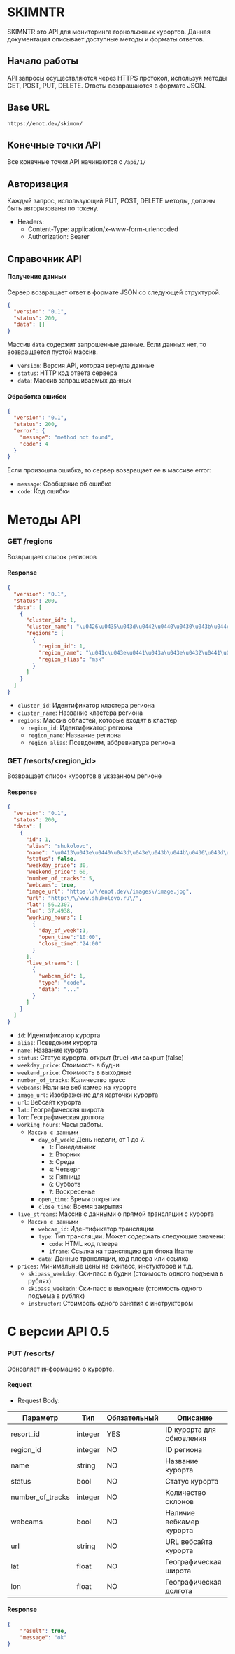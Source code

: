 # SKIMNTR

SKIMNTR это API для мониторинга горнолыжных курортов. Данная документация описывает доступные методы и форматы ответов.

## Начало работы

API запросы осуществляются через HTTPS протокол, используя методы GET, POST, PUT, DELETE. Ответы возвращаются в формате JSON.

## Base URL

`https://enot.dev/skimon/`

## Конечные точки API

Все конечные точки API начинаются с `/api/1/`

## Авторизация

Каждый запрос, использующий PUT, POST, DELETE методы, должны быть авторизованы по токену.

- Headers:
  - Content-Type: application/x-www-form-urlencoded
  - Authorization: Bearer <token>

## Справочник API

#### Получение данных

Сервер возвращает ответ в формате JSON со следующей структурой.

```json
{
  "version": "0.1",
  "status": 200,
  "data": []
}
```

Массив `data` содержит запрошенные данные. Если данных нет, то возвращается пустой массив.

- `version`: Версия API, которая вернула данные
- `status`: HTTP код ответа сервера
- `data`: Массив запрашиваемых данных

#### Обработка ошибок


```json
{
  "version": "0.1",
  "status": 200,
  "error": {
    "message": "method not found",
    "code": 4
  }
}
```

Если произошла ошибка, то сервер возвращает ее в массиве error:
- `message`: Сообщение об ошибке
- `code`: Код ошибки

# Методы API

### GET /regions

Возвращает список регионов

#### Response

```json
{
  "version": "0.1",
  "status": 200,
  "data": [
    {
      "cluster_id": 1,
      "cluster_name": "\u0426\u0435\u043d\u0442\u0440\u0430\u043b\u044c\u043d\u044b\u0439 \u0440\u0430\u0439\u043e\u043d",
      "regions": [
        {
          "region_id": 1,
          "region_name": "\u041c\u043e\u0441\u043a\u043e\u0432\u0441\u043a\u0430\u044f \u043e\u0431\u043b\u0430\u0441\u0442\u044c",
          "region_alias": "msk"
        }
      ]
    }
  ]
}
```

- `cluster_id`: Идентификатор кластера региона
- `cluster_name`: Название кластера региона
- `regions`: Массив областей, которые входят в кластер
  - `region_id`: Идентификатор региона
  - `region_name`: Название региона
  - `region_alias`: Псевдоним, аббревиатура региона


### GET /resorts/<region_id>

Возвращает список курортов в указанном регионе

#### Response

```json
{
  "version": "0.1",
  "status": 200,
  "data": [
    {
      "id": 1,
      "alias": "shukolovo",
      "name": "\u0413\u043e\u0440\u043d\u043e\u043b\u044b\u0436\u043d\u044b\u0439 \u043a\u043b\u0443\u0431 \u041b\u0435\u043e\u043d\u0438\u0434\u0430 \u0422\u044f\u0433\u0430\u0447\u0435\u0432\u0430",
      "status": false,
      "weekday_price": 30,
      "weekend_price": 60,
      "number_of_tracks": 5,
      "webcams": true,
      "image_url": "https:\/\/enot.dev\/images\/image.jpg",
      "url": "http:\/\/www.shukolovo.ru\/",
      "lat": 56.2307,
      "lon": 37.4938,
      "working_hours": [
        {
          "day_of_week":1,
          "open_time":"10:00",
          "close_time":"24:00"
        }
      ],
      "live_streams": [
        {
          "webcam_id": 1,
          "type": "code",
          "data": "..."
        }
      ]
    }
  ]
}
```

- `id`: Идентификатор курорта
- `alias`: Псевдоним курорта
- `name`: Название курорта
- `status`: Статус курорта, открыт (true) или закрыт (false)
- `weekday_price`: Стоимость в будни 
- `weekend_price`: Стоимость в выходные
- `number_of_tracks`: Количество трасс
- `webcams`: Наличие веб камер на курорте
- `image_url`: Изображение для карточки курорта
- `url`: Вебсайт курорта
- `lat`: Географическая широта
- `lon`: Географическая долгота
- `working_hours`: Часы работы. 
  - `Массив с данными`
    - `day_of_week`: День недели, от 1 до 7.
      - `1`: Понедельник
      - `2`: Вторник
      - `3`: Среда
      - `4`: Четверг
      - `5`: Пятница
      - `6`: Суббота
      - `7`: Воскресенье
    - `open_time`: Время открытия
    - `close_time`: Время закрытия
- `live_streams`: Массив с данными о прямой трансляции с курорта
  - `Массив с данными`
    - `webcam_id`: Идентификатор трансляции
    - `type`: Тип трансляции. Может содержать следующие значени:
      - `code`: HTML код плеера
      - `iframe`: Ссылка на трансляцию для блока Iframe
    - `data`: Данные трансляции, код плеера или ссылка
- `prices`: Минимальные цены на скипасс, инстукторов и т.д.
  - `skipass_weekday`: Ски-пасс в будни (стоимость одного подъема в рублях)
  - `skipass_weekedn`: Ски-пасс в выходные (стоимость одного подъема в рублях)
  - `instructor`: Стоимость одного занятия с инструктором


# С версии API 0.5

### PUT /resorts/

Обновляет информацию о курорте.

#### Request

- Request Body:

| Параметр         | Тип     | Обязательный | Описание                    |
|------------------|---------|--------------|-----------------------------|
| resort_id        | integer | YES          | ID курорта для обновления   |
| region_id        | integer | NO           | ID региона                  |
| name             | string  | NO           | Название курорта            |
| status           | bool    | NO           | Статус курорта              |
| number_of_tracks | integer | NO           | Количество склонов          |
| webcams          | bool    | NO           | Наличие вебкамер курорта    |
| url              | string  | NO           | URL вебсайта курорта        |
| lat              | float   | NO           | Географическая широта       |
| lon              | float   | NO           | Географическая долгота      |

#### Response

```json
{
    "result": true,
    "message": "ok"
}
```